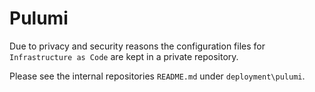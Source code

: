 # Pulumi

Due to privacy and security reasons the configuration files for `Infrastructure as Code` are kept in a private repository.

Please see the internal repositories `README.md` under `deployment\pulumi`.